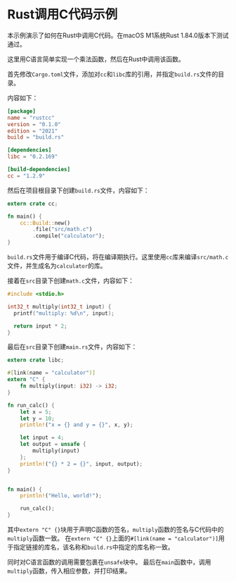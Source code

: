 # Rust调用C代码示例

本示例演示了如何在Rust中调用C代码。在macOS M1系统Rust 1.84.0版本下测试通过。

这里用C语言简单实现一个乘法函数，然后在Rust中调用该函数。

首先修改`Cargo.toml`文件，添加对`cc`和`libc`库的引用，并指定`build.rs`文件的目录。

内容如下：

```toml
[package]
name = "rustcc"
version = "0.1.0"
edition = "2021"
build = "build.rs"

[dependencies]
libc = "0.2.169"

[build-dependencies]
cc = "1.2.9"
```

然后在项目根目录下创建`build.rs`文件，内容如下：

```rust
extern crate cc;

fn main() {
    cc::Build::new()
        .file("src/math.c")
        .compile("calculator");
}
```

`build.rs`文件用于编译C代码，将在编译期执行。这里使用`cc`库来编译`src/math.c`文件，并生成名为`calculator`的库。


接着在`src`目录下创建`math.c`文件，内容如下：

```c
#include <stdio.h>

int32_t multiply(int32_t input) {
  printf("multiply: %d\n", input);

  return input * 2;
}
```

最后在`src`目录下创建`main.rs`文件，内容如下：

```rust
extern crate libc;

#[link(name = "calculator")]
extern "C" {
    fn multiply(input: i32) -> i32;
}

fn run_calc() {
    let x = 5;
    let y = 10;
    println!("x = {} and y = {}", x, y);

    let input = 4;
    let output = unsafe {
        multiply(input)
    };
    println!("{} * 2 = {}", input, output);
}


fn main() {
    println!("Hello, world!");

    run_calc();
}
```

其中`extern "C" {}`块用于声明C函数的签名，`multiply`函数的签名与C代码中的`multiply`函数一致。
在`extern "C" {}`上面的`#[link(name = "calculator")]`用于指定链接的库名，该名称和`build.rs`中指定的库名称一致。

同时对C语言函数的调用需要包裹在`unsafe`块中。
最后在`main`函数中，调用`multiply`函数，传入相应参数，并打印结果。
